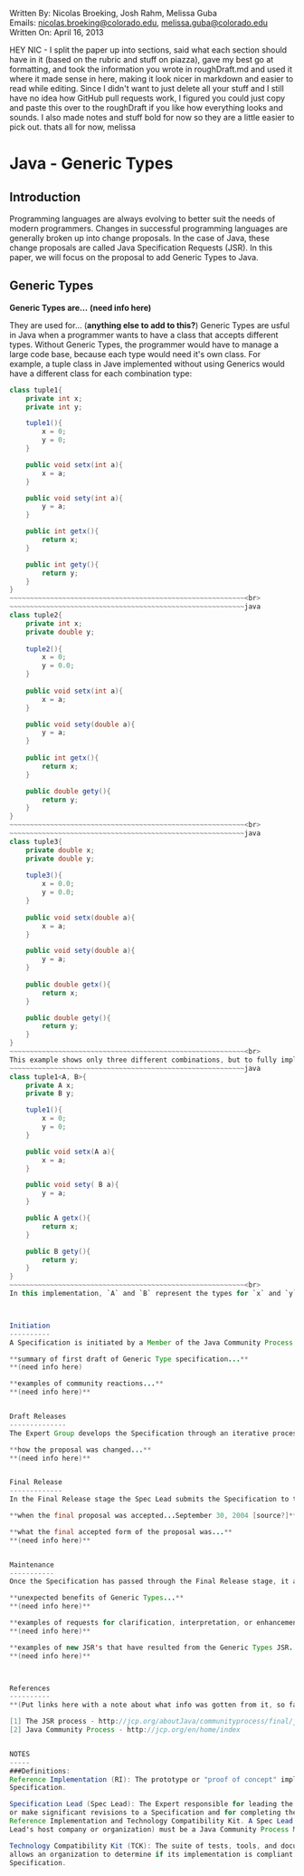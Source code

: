 Written By: Nicolas Broeking, Josh Rahm, Melissa Guba <br>
Emails: nicolas.broeking@colorado.edu, melissa.guba@colorado.edu <br>
Written On: April 16, 2013 <br>


HEY NIC - I split the paper up into sections, said what each section should have in it (based on the rubric and stuff on piazza), gave my best go at formatting, and took the information you wrote in roughDraft.md and used it where it made sense in here, making it look nicer in markdown and easier to read while editing. Since I didn't want to just delete all your stuff and I still have no idea how GitHub pull requests work, I figured you could just copy and paste this over to the roughDraft if you like how everything looks and sounds. I also made notes and stuff bold for now so they are a little easier to pick out.
thats all for now,
melissa


Java - Generic Types
====================

Introduction
------------

Programming languages are always evolving to better suit the needs of modern programmers. Changes in successful programming languages are generally broken up into change proposals. In the case of Java, these change proposals are called Java Specification Requests (JSR). In this paper, we will focus on the proposal to add Generic Types to Java. 


Generic Types
-------------
**Generic Types are...**
**(need info here)**

They are used for... (**anything else to add to this?**)
Generic Types are usful in Java when a programmer wants to have a class that accepts different types. Without Generic Types, the programmer would have to manage a large code base, because each type would need it's own class. For example, a tuple class in Jave implemented without using Generics would have a different class for each combination type: <br>
~~~~~~~~~~~~~~~~~~~~~~~~~~~~~~~~~~~~~~~~~~~~~~~~~~~~~~~~~~java
class tuple1{
	private int x;
	private int y;

	tuple1(){
		x = 0;
		y = 0;
	}

	public void setx(int a){
		x = a;
 	}

	public void sety(int a){
		y = a;
	}

	public int getx(){
		return x;
	}

	public int gety(){
		return y;
	}
}
~~~~~~~~~~~~~~~~~~~~~~~~~~~~~~~~~~~~~~~~~~~~~~~~~~~~~~~~~~<br>
~~~~~~~~~~~~~~~~~~~~~~~~~~~~~~~~~~~~~~~~~~~~~~~~~~~~~~~~~~java
class tuple2{
	private int x;
	private double y;
	
	tuple2(){
		x = 0;
		y = 0.0;
	}
	
	public void setx(int a){
		x = a;
 	}

	public void sety(double a){
		y = a;
	}
	
	public int getx(){
		return x;
	}

	public double gety(){
		return y;
	}
}
~~~~~~~~~~~~~~~~~~~~~~~~~~~~~~~~~~~~~~~~~~~~~~~~~~~~~~~~~~<br>
~~~~~~~~~~~~~~~~~~~~~~~~~~~~~~~~~~~~~~~~~~~~~~~~~~~~~~~~~~java
class tuple3{
	private double x;
	private double y;
	
	tuple3(){
		x = 0.0;
		y = 0.0;
	}
	
	public void setx(double a){
		x = a;
 	}

	public void sety(double a){
		y = a;
	}
	
	public double getx(){
		return x;
	}

	public double gety(){
		return y;
	}
}
~~~~~~~~~~~~~~~~~~~~~~~~~~~~~~~~~~~~~~~~~~~~~~~~~~~~~~~~~~<br>
This example shows only three different combinations, but to fully implement this basic class we would need every combination of at least the 8 primitive types (**list the types**), resulting in 64 different combinations, thus 64 separate classes to code and manage (**check math**). The issues that arise from coding a simple class, like the one in our example, increase many times over for more complicated classes. Generic Types handle this issue by allowing the implementation of one class that can handle any type, and all 64 (**check math**) combinations. Modifying the previous example with the benefit of Generics results in the following: <br>
~~~~~~~~~~~~~~~~~~~~~~~~~~~~~~~~~~~~~~~~~~~~~~~~~~~~~~~~~~java
class tuple1<A, B>{
	private A x;
	private B y;

	tuple1(){
		x = 0;
		y = 0;
	}

	public void setx(A a){
		x = a;
 	}

	public void sety( B a){
		y = a;
	}

	public A getx(){
		return x;
	}

	public B gety(){
		return y;
	}
}
~~~~~~~~~~~~~~~~~~~~~~~~~~~~~~~~~~~~~~~~~~~~~~~~~~~~~~~~~~<br>
In this implementation, `A` and `B` represent the types for `x` and `y`, respectively. This allows for the types of `x` and `y` in the tuple to be decided once the tuple is created. Consequently, there can be separate people developing the implementation of the tuple, and using a tuple in their own code, and they do not have to worry about who is changing what as long as they both are aware there are two variables (`x` and `y`, in our example) and that those variables have some type `A` and `B`.



Initiation
----------
A Specification is initiated by a Member of the Java Community Process [2], and approved for development by the responsible Executvie Committee. A group of experts is then formed to assist the Spec Lead with the development of the Specification [1]. The Java Specification Request (JSR) for Generic Types in Java was approved on May 17, 1999 [source?].

**summary of first draft of Generic Type specification...**
**(need info here)

**examples of community reactions...**
**(need info here)**


Draft Releases
--------------
The Expert Group develops the Specification through an iterative process, releasing drafts for public review and comments. A formal public review precedes a ballot held by the Executive Committee on whether the JSR should proced to the Final Release stage. [1]

**how the proposal was changed...**
**(need info here)**


Final Release
-------------
In the Final Release stage the Spec Lead submits the Specification to the Program Management Office for publication as the Proposed Final Draft. The Reference Implementation (RI) and Technology Compatibility Kit (TCK) must then be completed, and the RI pass the TCK. The Specification, RI, and TCK are then submitted to the Program Management Office, then to the Expert Committee for final approval. [1] 

**when the final proposal was accepted...September 30, 2004 [source?]**

**what the final accepted form of the proposal was...**
**(need info here)**


Maintenance
-----------
Once the Specification has passed through the Final Release stage, it and its RI and TCK are updated in response to ongoing requests for clarification, interpretation, enhancements, and revisions made by Members and commentators. The Expert Committee reviews proposed cahnges and indicates which can be carried out quickly and easily, and which must be made into a new JSR. [1]

**unexpected benefits of Generic Types...**
**(need info here)**

**examples of requests for clarification, interpretation, or enhancements to Generic Types...**
**(need info here)**

**examples of new JSR's that have resulted from the Generic Types JSR...**
**(need info here)**



References
----------
**(Put links here with a note about what info was gotten from it, so fancy citations can be added later)**

[1] The JSR process - http://jcp.org/aboutJava/communityprocess/final/jsr355/JCP-2.9-Final-clean.pdf
[2] Java Community Process - http://jcp.org/en/home/index


NOTES
----- 
###Definitions:
Reference Implementation (RI): The prototype or "proof of concept" implementation of a
Specification.

Specification Lead (Spec Lead): The Expert responsible for leading the effort to develop
or make significant revisions to a Specification and for completing the associated
Reference Implementation and Technology Compatibility Kit. A Spec Lead (or the Spec
Lead's host company or organization) must be a Java Community Process Member.

Technology Compatibility Kit (TCK): The suite of tests, tools, and documentation that
allows an organization to determine if its implementation is compliant with the
Specification.